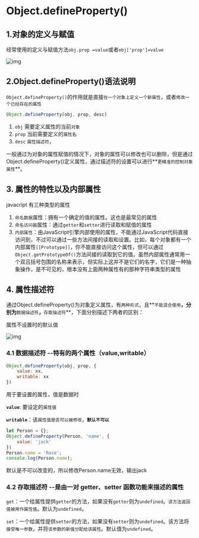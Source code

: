 # Object.defineProperty()

## 1.对象的定义与赋值

经常使用的定义与赋值方法`obj.prop =value`或者`obj['prop']=value`

![img](https://upload-images.jianshu.io/upload_images/5016475-4d7533fee7979ef4.png?imageMogr2/auto-orient/strip|imageView2/2/w/1004/format/webp)



## 2.Object.defineProperty()语法说明

`Object.defineProperty()`的作用就是直接`在一个对象上定义一个新属性`，或者`修改一个已经存在的属性`

```javascript
Object.defineProperty(obj, prop, desc)
```

1. `obj` 需要定义属性的当前`对象`
2. `prop` 当前需要定义的`属性名`
3. `desc` `属性描述符`，

一般通过为对象的属性赋值的情况下，对象的属性可以修改也可以删除，但是通过Object.defineProperty()定义属性，通过描述符的设置可以进行**`更精准的控制对象属性`**。



## 3. 属性的特性以及内部属性

javacript 有三种类型的属性

1. `命名数据`属性：拥有一个确定的值的属性。这也是最常见的属性
2. `命名访问器`属性：通过`getter`和`setter`进行读取和赋值的属性
3. `内部属性`：由JavaScript引擎内部使用的属性，不能通过JavaScript代码直接访问到，不过可以通过一些方法间接的读取和设置。比如，每个对象都有一个内部属性`[[Prototype]]`，你不能直接访问这个属性，但可以通过`Object.getPrototypeOf()`方法间接的读取到它的值。虽然内部属性通常用一个双吕括号包围的名称来表示，但实际上这并不是它们的名字，它们是一种抽象操作，是不可见的，根本没有上面两种属性有的那种字符串类型的属性



## 4. 属性描述符

通过Object.defineProperty()为对象定义属性，有`两种形式`，且**`不能混合使用`**，分别为**`数据描述符`**，**`存取描述符`**，下面分别描述下两者的区别：

属性不设置时的默认值

![img](https://upload-images.jianshu.io/upload_images/5016475-9cd41a36735b667d.png?imageMogr2/auto-orient/strip|imageView2/2/w/1200/format/webp)

### 4.1 数据描述符 --特有的两个属性（value,writable）

``` javascript
Object.defineProperty(obj, prop, {
    value: xx,
    writable: xx
})
```

用于要设置的属性，值是数据时

**`value`**:  要设定的`属性值`

**`writable`**：该`属性值是否可以被修改`，**`默认不可以`**

```javascript
let Person = {};
Object.defineProperty(Person, 'name', {
    value: 'jack'
})
Person.name = 'Rose';
console.log(Person.name);  
```

默认是不可以改变的，所以修改Person.name无效，输出jack



### 4.2 存取描述符 --是由一对 getter、setter 函数功能来描述的属性

`get`：一个给属性提供`getter`的方法，如果没有`getter`则为`undefined`。`该方法返回值被用作属性值`。默认为`undefined`。

`set`：一个给属性提供`setter`的方法，如果没有`setter`则为`undefined`。该方法将`接受唯一参数`，并将`该参数的新值分配给该属性`。默认值为`undefined`。

``` javascript
```

